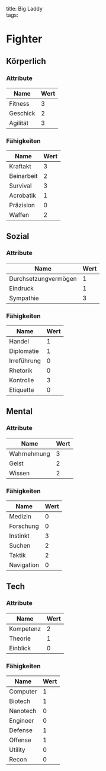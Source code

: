 title: Big Laddy  
tags:   
# Fighter

## Körperlich

### Attribute
|Name|Wert|
|-|-|
|Fitness|3|  
|Geschick|2|  
|Agilität|3|  

### Fähigkeiten
|Name|Wert|
|-|-|
|Kraftakt|3|  
|Beinarbeit|2|  
|Survival|3|  
|Acrobatik|1|  
|Präzision|0|  
|Waffen|2|  

## Sozial

### Attribute
|Name|Wert|
|-|-|
|Durchsetzungvermögen|1|  
|Eindruck|1|  
|Sympathie|3|  

### Fähigkeiten
|Name|Wert|
|-|-|
|Handel|1|  
|Diplomatie|1|  
|Irreführung|0|  
|Rhetorik|0|  
|Kontrolle|3|  
|Etiquette|0|

## Mental

### Attribute
|Name|Wert|
|-|-|
|Wahrnehmung|3|  
|Geist|2|  
|Wissen|2|  

### Fähigkeiten
|Name|Wert|
|-|-|
|Medizin|0|  
|Forschung|0|  
|Instinkt|3|  
|Suchen|2|  
|Taktik|2|  
|Navigation|0|  

## Tech

### Attribute
|Name|Wert|
|-|-|
|Kompetenz|2|  
|Theorie|1|  
|Einblick|0|  

### Fähigkeiten
|Name|Wert|
|-|-|
|Computer|1|  
|Biotech|1|  
|Nanotech|0|
|Engineer|0|  
|Defense|1|  
|Offense|1|  
|Utility|0|  
|Recon|0|
